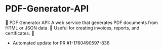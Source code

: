 # PDF-Generator-API
📄 PDF Generator API: A web service that generates PDF documents from HTML or JSON data. 🧾 Useful for creating invoices, reports, and certificates. 💾


- Automated update for PR #1-1760490597-836